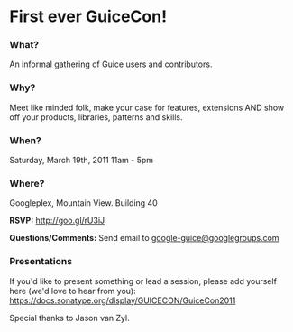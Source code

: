 # First ever GuiceCon! #

### What? ###
An informal gathering of Guice users and contributors.

### Why? ###
Meet like minded folk, make your case for features, extensions AND show off your products, libraries, patterns and skills.

### When? ###
Saturday, March 19th, 2011
11am - 5pm

### Where? ###
Googleplex, Mountain View. Building 40


**RSVP:** http://goo.gl/rU3iJ

**Questions/Comments:** Send email to [google-guice@googlegroups.com](mailto:google-guice@googlegroups.com)

### Presentations ###
If you'd like to present something or lead a session, please add yourself here (we'd love to hear from you):
https://docs.sonatype.org/display/GUICECON/GuiceCon2011

Special thanks to Jason van Zyl.